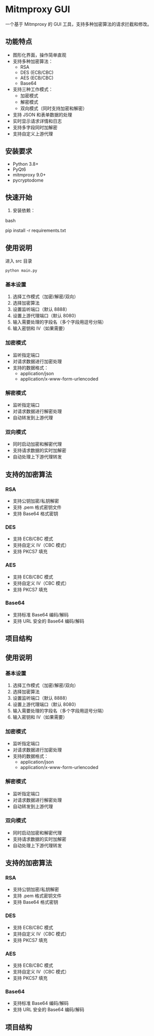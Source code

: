# Mitmproxy GUI

一个基于 Mitmproxy 的 GUI 工具，支持多种加密算法的请求拦截和修改。

## 功能特点

- 图形化界面，操作简单直观
- 支持多种加密算法：
  - RSA
  - DES (ECB/CBC)
  - AES (ECB/CBC)
  - Base64
- 支持三种工作模式：
  - 加密模式
  - 解密模式
  - 双向模式（同时支持加密和解密）
- 支持 JSON 和表单数据的处理
- 实时显示请求详情和日志
- 支持多字段同时加解密
- 支持自定义上游代理

## 安装要求

- Python 3.8+
- PyQt6
- mitmproxy 9.0+
- pycryptodome

## 快速开始

1. 安装依赖：

bash

pip install -r requirements.txt



## 使用说明



进入 src 目录

```python
python main.py
```



### 基本设置

1. 选择工作模式（加密/解密/双向）
2. 选择加密算法
3. 设置监听端口（默认 8888）
4. 设置上游代理端口（默认 8080）
5. 输入需要处理的字段名（多个字段用逗号分隔）
6. 输入密钥和 IV（如果需要）

### 加密模式

- 监听指定端口
- 对请求数据进行加密处理
- 支持的数据格式：
  - application/json
  - application/x-www-form-urlencoded

### 解密模式

- 监听指定端口
- 对请求数据进行解密处理
- 自动转发到上游代理

### 双向模式

- 同时启动加密和解密代理
- 支持请求数据的实时加解密
- 自动处理上下游代理转发

## 支持的加密算法

### RSA

- 支持公钥加密/私钥解密
- 支持 .pem 格式密钥文件
- 支持 Base64 格式密钥

### DES

- 支持 ECB/CBC 模式
- 支持自定义 IV（CBC 模式）
- 支持 PKCS7 填充

### AES

- 支持 ECB/CBC 模式
- 支持自定义 IV（CBC 模式）
- 支持 PKCS7 填充

### Base64

- 支持标准 Base64 编码/解码
- 支持 URL 安全的 Base64 编码/解码

## 项目结构

## 使用说明

### 基本设置

1. 选择工作模式（加密/解密/双向）
2. 选择加密算法
3. 设置监听端口（默认 8888）
4. 设置上游代理端口（默认 8080）
5. 输入需要处理的字段名（多个字段用逗号分隔）
6. 输入密钥和 IV（如果需要）

### 加密模式

- 监听指定端口
- 对请求数据进行加密处理
- 支持的数据格式：
  - application/json
  - application/x-www-form-urlencoded

### 解密模式

- 监听指定端口
- 对请求数据进行解密处理
- 自动转发到上游代理

### 双向模式

- 同时启动加密和解密代理
- 支持请求数据的实时加解密
- 自动处理上下游代理转发

## 支持的加密算法

### RSA

- 支持公钥加密/私钥解密
- 支持 .pem 格式密钥文件
- 支持 Base64 格式密钥

### DES

- 支持 ECB/CBC 模式
- 支持自定义 IV（CBC 模式）
- 支持 PKCS7 填充

### AES

- 支持 ECB/CBC 模式
- 支持自定义 IV（CBC 模式）
- 支持 PKCS7 填充

### Base64

- 支持标准 Base64 编码/解码
- 支持 URL 安全的 Base64 编码/解码

## 项目结构
